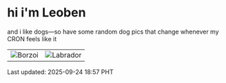 # hi i'm Leoben

and i like dogs—so have some random dog pics that change whenever my CRON feels like it

|  |  |
|--------|----------|
| ![Borzoi](https://random-dog-vercel.vercel.app/api/random-borzoi?v=1758711461) | ![Labrador](https://random-dog-vercel.vercel.app/api/random-labrador?v=1758711461) |

Last updated: 2025-09-24 18:57 PHT
